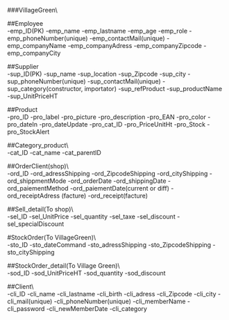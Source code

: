 ###VillageGreen\

##Employee\
-emp_ID(PK)
-emp_name
-emp_lastname
-emp_age
-emp_role
-emp_phoneNumber(unique)
-emp_contactMail(unique)
-emp_companyName
-emp_companyAdress
-emp_companyZipcode
-emp_companyCity

##Supplier\
-sup_ID(PK)
-sup_name
-sup_location
-sup_Zipcode
-sup_city
-sup_phoneNumber(unique)
-sup_contactMail(unique)
-sup_category(constructor, importator)
-sup_refProduct
-sup_productName
-sup_UnitPriceHT

##Product\
-pro_ID
-pro_label
-pro_picture
-pro_description
-pro_EAN
-pro_color
-pro_dateIn
-pro_dateUpdate
-pro_cat_ID
-pro_PriceUnitHt
-pro_Stock
-pro_StockAlert

##Category_product\  
-cat_ID
-cat_name
-cat_parentID

##OrderClient(shop)\  
-ord_ID
-ord_adressShipping
-ord_ZipcodeShipping
-ord_cityShipping
-ord_shippmentMode
-ord_orderDate
-ord_shippingDate
-ord_paiementMethod
-ord_paiementDate(current or diff)
-ord_receiptAdress (facture)
-ord_receipt(facture)

##Sell_detail(To shop)\  
-sel_ID
-sel_UnitPrice
-sel_quantity
-sel_taxe
-sel_discount
-sel_specialDiscount


#StockOrder(To VillageGreen)\  
-sto_ID
-sto_dateCommand
-sto_adressShipping
-sto_ZipcodeShipping
-sto_cityShipping

##StockOrder_detail(To Village Green)\  
-sod_ID
-sod_UnitPriceHT
-sod_quantity
-sod_discount


##Client\  
-cli_ID
-cli_name
-cli_lastname
-cli_birth
-cli_adress
-cli_Zipcode
-cli_city
-cli_mail(unique)
-cli_phoneNumber(unique)
-cli_memberName
-cli_password
-cli_newMemberDate
-cli_category

